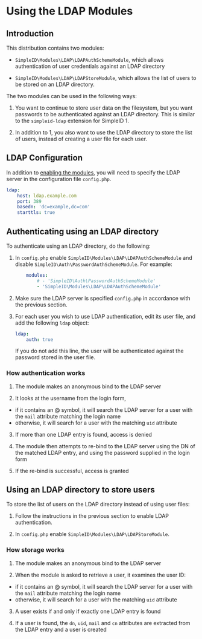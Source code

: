 # Using the LDAP Modules

## Introduction

This distribution contains two modules:

- `SimpleID\Modules\LDAP\LDAPAuthSchemeModule`, which allows authentication
  of user credentials against an LDAP directory

- `SimpleID\Modules\LDAP\LDAPStoreModule`, which allows the list of users to be
  stored on an LDAP directory.

The two modules can be used in the following ways:

1. You want to continue to store user data on the filesystem, but you want
   passwords to be authenticated against an LDAP directory.  This is similar to
   the `simpleid-ldap` extension for SimpleID 1.

2. In addition to 1, you also want to use the LDAP directory to store
   the list of users, instead of creating a user file for each user.

## LDAP Configuration

In addition to [enabling the modules](http://simpleid.koinic.net/docs/2/modules/#enabling),
you will need to specify the LDAP server in the configuration file `config.php`.

```yaml
ldap:
    host: ldap.example.com
    port: 389
    basedn: 'dc=example,dc=com'
    starttls: true
```

## Authenticating using an LDAP directory

To authenticate using an LDAP directory, do the following:

1. In `config.php` enable `SimpleID\Modules\LDAP\LDAPAuthSchemeModule` and disable
   `SimpleID\Auth\PasswordAuthSchemeModule`.  For example:

    ```yaml
        modules: 
            # - 'SimpleID\Auth\PasswordAuthSchemeModule'
            - 'SimpleID\Modules\LDAP\LDAPAuthSchemeModule'
    ```

2. Make sure the LDAP server is specified `config.php` in accordance with
   the previous section.

3. For each user you wish to use LDAP authentication, edit its user
   file, and add the following `ldap` object:

    ```yaml
    ldap:
        auth: true
    ```

    If you do not add this line, the user will be authenticated against
    the password stored in the user file.

### How authentication works

1. The module makes an anonymous bind to the LDAP server

2. It looks at the username from the login form,
  
  - if it contains an @ symbol, it will search the LDAP server for
    a user with the `mail` attribute matching the login name
  - otherwise, it will search for a user with the matching `uid` attribute

3. If more than one LDAP entry is found, access is denied

4. The module then attempts to re-bind to the LDAP server using the DN of the 
   matched LDAP entry, and using the password supplied in the login
   form

5. If the re-bind is successful, access is granted


## Using an LDAP directory to store users

To store the list of users on the LDAP directory instead of using user
files:

1. Follow the instructions in the previous section to enable LDAP authentication.

2. In `config.php` enable `SimpleID\Modules\LDAP\LDAPStoreModule`.

### How storage works

1. The module makes an anonymous bind to the LDAP server

2. When the module is asked to retrieve a user, it examines the
   user ID:
  
  - if it contains an @ symbol, it will search the LDAP server for
    a user with the `mail` attribute matching the login name
  - otherwise, it will search for a user with the matching `uid` attribute

3. A user exists if and only if exactly one LDAP entry is found

4. If a user is found, the `dn`, `uid`, `mail` and `cn` attributes are
   extracted from the LDAP entry and a user is created